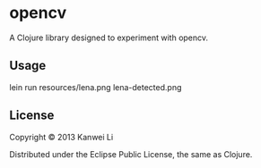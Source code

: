 # opencv

A Clojure library designed to experiment with opencv.

## Usage

lein run resources/lena.png lena-detected.png

## License

Copyright © 2013 Kanwei Li

Distributed under the Eclipse Public License, the same as Clojure.
